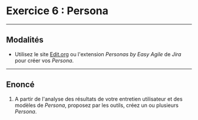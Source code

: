 # Exercice 6 : Persona

---

## Modalités

- Utilisez le site [Edit.org](https://edit.org/fr/blog/user-persona-online-editable-templates-examples) ou l'extension *Personas by Easy Agile* de *Jira* pour créer vos *Persona*.

---

## Enoncé

1. A partir de l'analyse des résultats de votre entretien utilisateur et des modèles de *Persona*, proposez par les outils, créez un ou plusieurs *Persona*.
